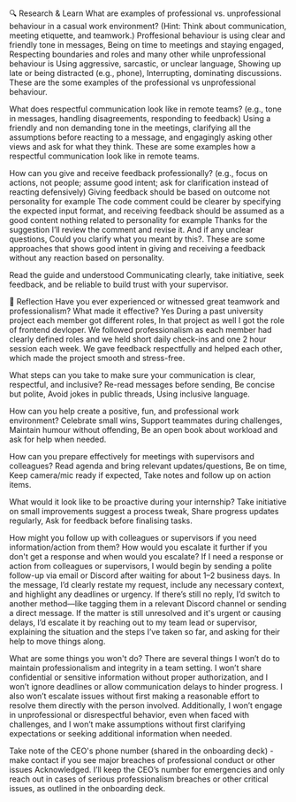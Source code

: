 🔍 Research & Learn
What are examples of professional vs. unprofessional behaviour in a casual work environment? (Hint: Think about communication, meeting etiquette, and teamwork.)
Proffesional behaviour is using clear and friendly tone in messages, Being on time to meetings and staying engaged, Respecting boundaries and roles and many other while unprofessional behaviour is Using aggressive, sarcastic, or unclear language, Showing up late or being distracted (e.g., phone), Interrupting, dominating discussions. These are the some examples of the professional vs unprofessional behaviour.

What does respectful communication look like in remote teams? (e.g., tone in messages, handling disagreements, responding to feedback)
Using a friendly and non demanding tone in the meetings, clarifying all the assumptions before reacting to a message, and engagingly asking other views and ask for what they think. These are some examples how a respectful communication look like in remote teams.

How can you give and receive feedback professionally? (e.g., focus on actions, not people; assume good intent; ask for clarification instead of reacting defensively)
Giving feedback should be based on outcome not personality for example The code comment could be clearer by specifying the expected input format, and receiving feedback should be assumed as a good content nothing related to personality for example Thanks for the suggestion I’ll review the comment and revise it. And if any unclear questions, Could you clarify what you meant by this?. These are some approaches that shows good intent in giving and receiving a feedback without any reaction based on personality.

Read the guide and understood Communicating clearly, take initiative, seek feedback, and be reliable to build trust with your supervisor.

📝 Reflection 
Have you ever experienced or witnessed great teamwork and professionalism? What made it effective?
Yes During a past university project each member got different roles, In that project as well I got the role of frontend devloper. We followed professionalism as each member had clearly defined roles and we held short daily check-ins and one 2 hour session each week. We gave feedback respectfully and helped each other, which made the project smooth and stress-free.  

What steps can you take to make sure your communication is clear, respectful, and inclusive?
Re-read messages before sending, Be concise but polite, Avoid jokes in public threads, Using inclusive language.

How can you help create a positive, fun, and professional work environment?
Celebrate small wins, Support teammates during challenges, Maintain humour without offending, Be an open book about workload and ask for help when needed.

How can you prepare effectively for meetings with supervisors and colleagues?
Read agenda and bring relevant updates/questions, Be on time, Keep camera/mic ready if expected, Take notes and follow up on action items.

What would it look like to be proactive during your internship?
Take initiative on small improvements suggest a process tweak, Share progress updates regularly, Ask for feedback before finalising tasks.

How might you follow up with colleagues or supervisors if you need information/action from them? How would you escalate it further if you don't get a response and when would you escalate?
If I need a response or action from colleagues or supervisors, I would begin by sending a polite follow-up via email or Discord after waiting for about 1–2 business days. In the message, I’d clearly restate my request, include any necessary context, and highlight any deadlines or urgency. If there’s still no reply, I’d switch to another method—like tagging them in a relevant Discord channel or sending a direct message. If the matter is still unresolved and it's urgent or causing delays, I’d escalate it by reaching out to my team lead or supervisor, explaining the situation and the steps I’ve taken so far, and asking for their help to move things along.

What are some things you won't do?
There are several things I won’t do to maintain professionalism and integrity in a team setting. I won’t share confidential or sensitive information without proper authorization, and I won’t ignore deadlines or allow communication delays to hinder progress. I also won’t escalate issues without first making a reasonable effort to resolve them directly with the person involved. Additionally, I won’t engage in unprofessional or disrespectful behavior, even when faced with challenges, and I won’t make assumptions without first clarifying expectations or seeking additional information when needed.

Take note of the CEO's phone number (shared in the onboarding deck) - make contact if you see major breaches of professional conduct or other issues
Acknowledged. I’ll keep the CEO’s number for emergencies and only reach out in cases of serious professionalism breaches or other critical issues, as outlined in the onboarding deck.






